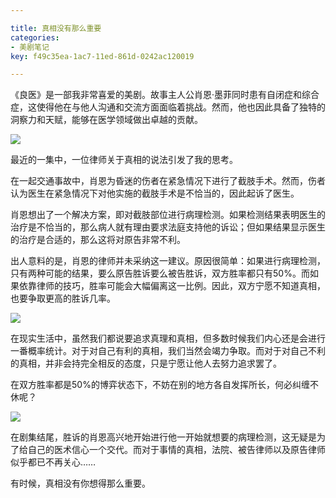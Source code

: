 ```yaml
---

title: 真相没有那么重要
categories:
- 美剧笔记
key: f49c35ea-1ac7-11ed-861d-0242ac120019

---
```

《良医》是一部我非常喜爱的美剧。故事主人公肖恩·墨菲同时患有自闭症和综合症，这使得他在与他人沟通和交流方面面临着挑战。然而，他也因此具备了独特的洞察力和天赋，能够在医学领域做出卓越的贡献。

![](https://images.animesdata.com/other/blog/202303/SCR-20230326-s1p.jpeg)

最近的一集中，一位律师关于真相的说法引发了我的思考。

在一起交通事故中，肖恩为昏迷的伤者在紧急情况下进行了截肢手术。然而，伤者认为医生在紧急情况下对他实施的截肢手术是不恰当的，因此起诉了医生。

肖恩想出了一个解决方案，即对截肢部位进行病理检测。如果检测结果表明医生的治疗是不恰当的，那么病人就有理由要求法庭支持他的诉讼；但如果结果显示医生的治疗是合适的，那么这将对原告非常不利。

出人意料的是，肖恩的律师并未采纳这一建议。原因很简单：如果进行病理检测，只有两种可能的结果，要么原告胜诉要么被告胜诉，双方胜率都只有50%。而如果依靠律师的技巧，胜率可能会大幅偏离这一比例。因此，双方宁愿不知道真相，也要争取更高的胜诉几率。

![](https://images.animesdata.com/other/blog/202303/SCR-20230326-rxh.jpeg)

在现实生活中，虽然我们都说要追求真理和真相，但多数时候我们内心还是会进行一番概率统计。对于对自己有利的真相，我们当然会竭力争取。而对于对自己不利的真相，并非会持完全相反的态度，只是宁愿让他人去努力追求罢了。

在双方胜率都是50%的博弈状态下，不妨在别的地方各自发挥所长，何必纠缠不休呢？

![](https://images.animesdata.com/other/blog/202303/SCR-20230326-rwr.jpeg)

在剧集结尾，胜诉的肖恩高兴地开始进行他一开始就想要的病理检测，这无疑是为了给自己的医术信心一个交代。而对于事情的真相，法院、被告律师以及原告律师似乎都已不再关心……

有时候，真相没有你想得那么重要。
